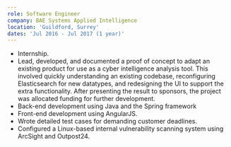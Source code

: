 ```yaml
---
role: Software Engineer
company: BAE Systems Applied Intelligence
location: 'Guildford, Surrey'
dates: 'Jul 2016 - Jul 2017 (1 year)'
---
```


- Internship.
- Lead, developed, and documented a proof of concept to adapt an existing product for use as a cyber intelligence analysis tool. This involved quickly understanding an existing codebase, reconfiguring Elasticsearch for new datatypes, and redesigning the UI to support the extra functionality. After presenting the result to sponsors, the project was allocated funding for further development.
- Back-end development using Java and the Spring framework
- Front-end development using AngularJS.
- Wrote detailed test cases for demanding customer deadlines.
- Configured a Linux-based internal vulnerability scanning system using ArcSight and Outpost24.
